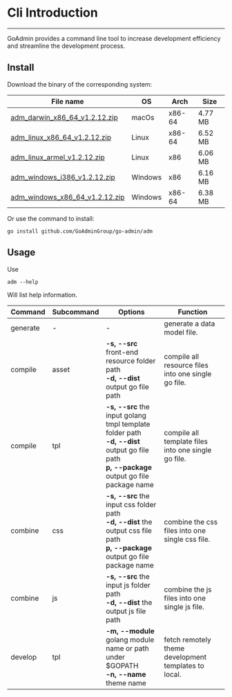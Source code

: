 # Cli Introduction
---

GoAdmin provides a command line tool to increase development efficiency and streamline the development process.

## Install


Download the binary of the corresponding system:

|  File name   | OS  | Arch  | Size  |
|  ----  | ----  | ----  |----  |
| [adm_darwin_x86_64_v1.2.12.zip](http://file.go-admin.cn/go_admin/cli/v1_2_12/adm_darwin_x86_64_v1.2.12.zip)  | macOs | x86-64 | 4.77 MB
| [adm_linux_x86_64_v1.2.12.zip](http://file.go-admin.cn/go_admin/cli/v1_2_12/adm_linux_x86_64_v1.2.12.zip)  | Linux | x86-64   | 6.52 MB
| [adm_linux_armel_v1.2.12.zip](http://file.go-admin.cn/go_admin/cli/v1_2_12/adm_linux_armel_v1.2.12.zip)  | Linux | x86   | 6.06 MB
| [adm_windows_i386_v1.2.12.zip](http://file.go-admin.cn/go_admin/cli/v1_2_12/adm_windows_i386_v1.2.12.zip)  | Windows | x86  |6.16 MB
| [adm_windows_x86_64_v1.2.12.zip](http://file.go-admin.cn/go_admin/cli/v1_2_12/adm_windows_x86_64_v1.2.12.zip)  | Windows | x86-64   |6.38 MB


Or use the command to install:

```
go install github.com/GoAdminGroup/go-admin/adm
```

## Usage

Use

```
adm --help
```

Will list help information.

|  Command  |  Subcommand   | Options  | Function  | 
|  ---- | ---- | ----  | ----  |
| generate  |  - | - | generate a data model file.
| compile  | asset| **-s, --src** front-end resource folder path<br>**-d, --dist** output go file path | compile all resource files into one single go file.
| compile  | tpl | **-s, --src** the input golang tmpl template folder path<br>**-d, --dist** output go file path<br>**p, --package** output go file package name | compile all template files into one single go file.
| combine  | css| **-s, --src** the input css folder path<br>**-d, --dist** the output css file path<br>**p, --package** output go file package name | combine the css files into one single css file.
| combine  | js | **-s, --src** the input js folder path<br>**-d, --dist** the output js file path | combine the js files into one single js file.
| develop  | tpl | **-m, --module** golang module name or path under $GOPATH<br>**-n, --name** theme name | fetch remotely theme development templates to local.

